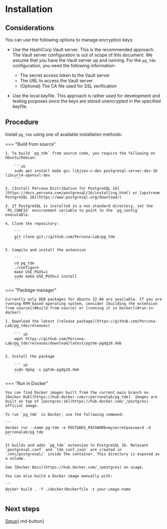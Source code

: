 # Installation

## Considerations

You can use the following options to manage encryption keys:

* Use the HashiCorp Vault server. This is the recommended approach. The Vault server configuration is out of scope of this document. We assume that you have the Vault server up and running. For the  `pg_tde` configuration, you need the following information:

    * The secret access token to the Vault server
    * The URL to access the Vault server
    * (Optional) The CA file used for SSL verification

* Use the local keyfile. This approach is rather used for development and testing purposes since the keys are stored unencrypted in the specified keyfile.

## Procedure 

Install `pg_tde` using one of available installation methods:

=== "Build from source"

    1. To build `pg_tde` from source code, you require the following on Ubuntu/Debian:

        ```sh
        sudo apt install make gcc libjson-c-dev postgresql-server-dev-16 libcurl4-openssl-dev
        ```

    2. [Install Percona Distribution for PostgreSQL 16](https://docs.percona.com/postgresql/16/installing.html) or [upstream PostgreSQL 16](https://www.postgresql.org/download/)

    3. If PostgreSQL is installed in a non standard directory, set the `PG_CONFIG` environment variable to point to the `pg_config` executable.

    4. Clone the repository:  

        ```
        git clone git://github.com/Percona-Lab/pg_tde
        ```

    5. Compile and install the extension

        ```
        cd pg_tde
        ./configure
        make USE_PGXS=1
        sudo make USE_PGXS=1 install
        ```

=== "Package manager" 

    Currently only DEB packages for Ubuntu 22.04 are available. If you are running RPM-based operating system, consider [building the extension from source](#build-from-source) or [running it in Docker](#run-in-docker)

    1. Download the latest [release package](https://github.com/Percona-Lab/pg_tde/releases)

        ``` sh
        wget https://github.com/Percona-Lab/pg_tde/releases/download/latest/pgtde-pgdg16.deb
        ```

    2. Install the package

        ``` sh
        sudo dpkg -i pgtde-pgdg16.deb
        ```

=== "Run in Docker"

    You can find Docker images built from the current main branch on [Docker Hub](https://hub.docker.com/r/perconalab/pg_tde). Images are built on top of [postgres:16](https://hub.docker.com/_/postgres) official image.     

    To run `pg_tde` in Docker, use the following command:    

    ```
    docker run --name pg-tde -e POSTGRES_PASSWORD=mysecretpassword -d perconalab/pg_tde
    ```    

    It builds and adds `pg_tde` extension to PostgreSQL 16. Relevant `postgresql.conf` and `tde_conf.json` are created in `/etc/postgresql/` inside the container. This directory is exposed as a volume.    

    See [Docker Docs](https://hub.docker.com/_/postgres) on usage.    

    You can also build a Docker image manually with:    

    ```
    docker build . -f ./docker/Dockerfile -t your-image-name
    ```

## Next steps

[Setup](setup.md){.md-button}